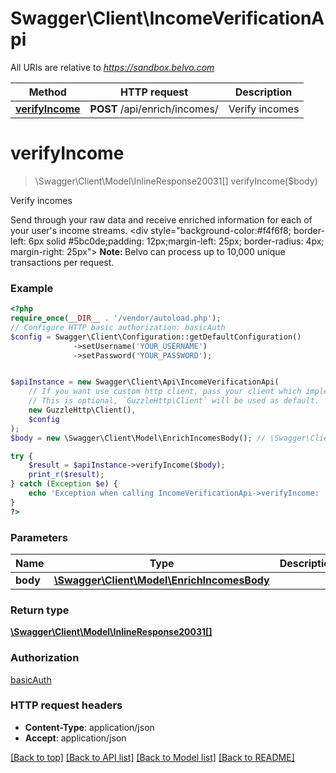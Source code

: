 # Swagger\Client\IncomeVerificationApi

All URIs are relative to *https://sandbox.belvo.com*

Method | HTTP request | Description
------------- | ------------- | -------------
[**verifyIncome**](IncomeVerificationApi.md#verifyincome) | **POST** /api/enrich/incomes/ | Verify incomes

# **verifyIncome**
> \Swagger\Client\Model\InlineResponse20031[] verifyIncome($body)

Verify incomes

Send through your raw data and receive enriched information for each of your user's income streams.   <div style=\"background-color:#f4f6f8; border-left: 6px solid #5bc0de;padding: 12px;margin-left: 25px; border-radius: 4px; margin-right: 25px\">  <strong>Note: </strong> Belvo can process up to 10,000 unique transactions per request.  </div>

### Example
```php
<?php
require_once(__DIR__ . '/vendor/autoload.php');
// Configure HTTP basic authorization: basicAuth
$config = Swagger\Client\Configuration::getDefaultConfiguration()
              ->setUsername('YOUR_USERNAME')
              ->setPassword('YOUR_PASSWORD');


$apiInstance = new Swagger\Client\Api\IncomeVerificationApi(
    // If you want use custom http client, pass your client which implements `GuzzleHttp\ClientInterface`.
    // This is optional, `GuzzleHttp\Client` will be used as default.
    new GuzzleHttp\Client(),
    $config
);
$body = new \Swagger\Client\Model\EnrichIncomesBody(); // \Swagger\Client\Model\EnrichIncomesBody | 

try {
    $result = $apiInstance->verifyIncome($body);
    print_r($result);
} catch (Exception $e) {
    echo 'Exception when calling IncomeVerificationApi->verifyIncome: ', $e->getMessage(), PHP_EOL;
}
?>
```

### Parameters

Name | Type | Description  | Notes
------------- | ------------- | ------------- | -------------
 **body** | [**\Swagger\Client\Model\EnrichIncomesBody**](../Model/EnrichIncomesBody.md)|  |

### Return type

[**\Swagger\Client\Model\InlineResponse20031[]**](../Model/InlineResponse20031.md)

### Authorization

[basicAuth](../../README.md#basicAuth)

### HTTP request headers

 - **Content-Type**: application/json
 - **Accept**: application/json

[[Back to top]](#) [[Back to API list]](../../README.md#documentation-for-api-endpoints) [[Back to Model list]](../../README.md#documentation-for-models) [[Back to README]](../../README.md)

